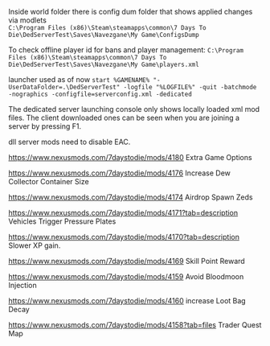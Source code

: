 Inside world folder there is config dum folder that shows applied changes via modlets  
`C:\Program Files (x86)\Steam\steamapps\common\7 Days To Die\DedServerTest\Saves\Navezgane\My Game\ConfigsDump`

To check offline player id for bans and player management: `C:\Program Files (x86)\Steam\steamapps\common\7 Days To Die\DedServerTest\Saves\Navezgane\My Game\players.xml`

launcher used as of now `start %GAMENAME% "-UserDataFolder=.\DedServerTest" -logfile "%LOGFILE%" -quit -batchmode -nographics -configfile=serverconfig.xml -dedicated`


The dedicated server launching console only shows locally loaded xml mod files.
The client downloaded ones can be seen when you are joining a server by pressing F1.

dll server mods need to disable EAC.


https://www.nexusmods.com/7daystodie/mods/4180    Extra Game Options

https://www.nexusmods.com/7daystodie/mods/4176 Increase Dew Collector Container Size

https://www.nexusmods.com/7daystodie/mods/4174  Airdrop Spawn Zeds

https://www.nexusmods.com/7daystodie/mods/4171?tab=description Vehicles Trigger Pressure Plates

https://www.nexusmods.com/7daystodie/mods/4170?tab=description  Slower XP gain.

https://www.nexusmods.com/7daystodie/mods/4169 Skill Point Reward


https://www.nexusmods.com/7daystodie/mods/4159  Avoid Bloodmoon Injection


https://www.nexusmods.com/7daystodie/mods/4160  increase Loot Bag Decay


https://www.nexusmods.com/7daystodie/mods/4158?tab=files Trader Quest Map 
